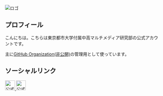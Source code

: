 ![ロゴ](https://github.com/Maruken2002/logo/blob/main/ititle700x90.png?raw=true)
## プロフィール
こんにちは。こちらは東京都市大学付属中高マルチメディア研究部の公式アカウントです。

主に[GitHub Organization(非公開)](https://github.com/MRC-Organization/)の管理用として使っています。

## ソーシャルリンク

<a href="https://twitter.com/tcu_mrc/">
    <img src="https://pbs.twimg.com/profile_images/1354479643882004483/Btnfm47p_400x400.jpg" alt="公式Twitter" width="32" height="32">
</a>
<a href="https://www.youtube.com/channel/UCcp05n1d63Pp46V1uNJZOsQ">
    <img src="https://pbs.twimg.com/profile_images/1427292844612595720/RC1YSvuT_400x400.jpg" alt="公式YouTube" width="32" height="32">
</a>

